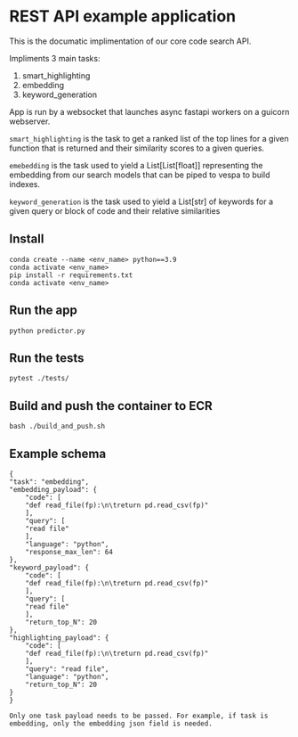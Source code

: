 # REST API example application
This is the documatic implimentation of our core code search API.

Impliments 3 main tasks:
1. smart_highlighting
2. embedding
3. keyword_generation

App is run by a websocket that launches async fastapi workers on a guicorn webserver.

`smart_highlighting` is the task to get a ranked list of the top lines for a given function that is returned
and their similarity scores to a given queries. 

`emebedding` is the task used to yield a List[List[float]] representing the embedding from our search models that 
can be piped to vespa to build indexes.

`keyword_generation` is the task used to yield a List[str] of keywords for a given query or block of code and their relative 
similarities 

## Install
    conda create --name <env_name> python==3.9 
    conda activate <env_name>
    pip install -r requirements.txt
    conda activate <env_name>

## Run the app

    python predictor.py 

## Run the tests

    pytest ./tests/

## Build and push the container to ECR 
    bash ./build_and_push.sh



## Example schema
    {
    "task": "embedding",
    "embedding_payload": {
        "code": [
        "def read_file(fp):\n\treturn pd.read_csv(fp)"
        ],
        "query": [
        "read file"
        ],
        "language": "python",
        "response_max_len": 64
    },
    "keyword_payload": {
        "code": [
        "def read_file(fp):\n\treturn pd.read_csv(fp)"
        ],
        "query": [
        "read file"
        ],
        "return_top_N": 20
    },
    "highlighting_payload": {
        "code": [
        "def read_file(fp):\n\treturn pd.read_csv(fp)"
        ],
        "query": "read file",
        "language": "python",
        "return_top_N": 20
    }
    }

    Only one task payload needs to be passed. For example, if task is embedding, only the embedding json field is needed.
















